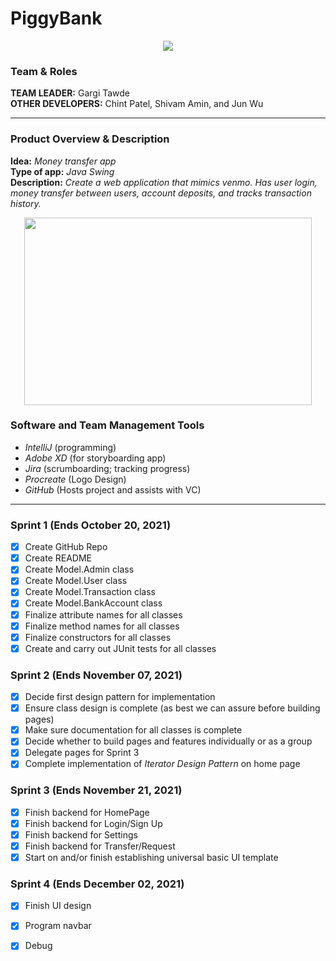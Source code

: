 # PiggyBank
<p align="center">
  <img src="https://user-images.githubusercontent.com/40704006/137033360-70d98b36-9e82-4df6-bf54-1e866213255e.png">
</p>

### Team & Roles
**TEAM LEADER:** Gargi Tawde  
**OTHER DEVELOPERS:** Chint Patel, Shivam Amin, and Jun Wu

---
### Product Overview & Description 
**Idea:** *Money transfer app*  
**Type of app:** *Java Swing*  
**Description:** *Create a web application that mimics venmo. Has user login, money transfer between users, account deposits, and tracks transaction history.*  
<p align="center">
  <img width="460" height="300" src="https://user-images.githubusercontent.com/40704006/137034001-bb740f9e-ea5a-4bc6-b16e-0f1d14c4aba2.gif">
</p>  

### Software and Team Management Tools
- *IntelliJ* (programming)
- *Adobe XD* (for storyboarding app)
- *Jira* (scrumboarding; tracking progress)
- *Procreate* (Logo Design)
- *GitHub* (Hosts project and assists with VC)
---

### Sprint 1 (Ends October 20, 2021)  
- [x] Create GitHub Repo  
- [x] Create README  
- [x] Create Model.Admin class  
- [x] Create Model.User class  
- [x] Create Model.Transaction class   
- [x] Create Model.BankAccount class  
- [x] Finalize attribute names for all classes  
- [x] Finalize method names for all classes  
- [x] Finalize constructors for all classes
- [x] Create and carry out JUnit tests for all classes
### Sprint 2 (Ends November 07, 2021)  
- [x] Decide first design pattern for implementation
- [x] Ensure class design is complete (as best we can assure before building pages)
- [x] Make sure documentation for all classes is complete
- [x] Decide whether to build pages and features individually or as a group
- [x] Delegate pages for Sprint 3
- [x] Complete implementation of *Iterator Design Pattern* on home page
### Sprint 3 (Ends November 21, 2021)  
- [x] Finish backend for HomePage
- [x] Finish backend for Login/Sign Up
- [x] Finish backend for Settings
- [x] Finish backend for Transfer/Request
- [x] Start on and/or finish establishing universal basic UI template
### Sprint 4 (Ends December 02, 2021)  
- [x] Finish UI design
- [x] Program navbar
- [x] Debug

